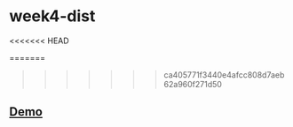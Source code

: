 # week4-dist
<<<<<<< HEAD

=======
>>>>>>> ca405771f3440e4afcc808d7aeb62a960f271d50
<h2><a href="https://xinundefined.github.io/week4-dist/dist/index.html">Demo</a></h2>
